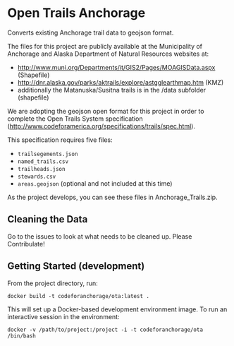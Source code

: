 Open Trails Anchorage
=====================

Converts existing Anchorage trail data to geojson format.

The files for this project are publicly available at the Municipality of Anchorage
and Alaska Department of Natural Resources websites at:

- http://www.muni.org/Departments/it/GIS2/Pages/MOAGISData.aspx (Shapefile)
- http://dnr.alaska.gov/parks/aktrails/explore/astgglearthmap.htm (KMZ)
- additionally the Matanuska/Susitna trails is in the /data subfolder (shapefile) 

We are adopting the geojson open format for this project in order to complete the
Open Trails System specification
(http://www.codeforamerica.org/specifications/trails/spec.html).

This specification requires five files:
- `trailsegements.json`
- `named_trails.csv`
- `trailheads.json`
- `stewards.csv`
- `areas.geojson` (optional and not included at this time)

As the project develops, you can see these files in Anchorage_Trails.zip. 

Cleaning the Data
-----------------------------

Go to the issues to look at what needs to be cleaned up. Please Contribulate!


Getting Started (development)
-----------------------------

From the project directory, run:

    docker build -t codeforanchorage/ota:latest .

This will set up a Docker-based development environment image. To run an
interactive session in the environment:

    docker -v /path/to/project:/project -i -t codeforanchorage/ota /bin/bash

